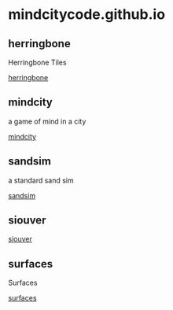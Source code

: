 # mindcitycode.github.io

## herringbone

Herringbone Tiles

[herringbone](./pages/herringbone/dist/)

## mindcity

a game of mind in a city

[mindcity](./pages/mindcity/dist/)

## sandsim

a standard sand sim

[sandsim](./pages/sandsim/dist/)

## siouver



[siouver](./pages/siouver/dist/)

## surfaces

Surfaces

[surfaces](./pages/surfaces/dist/)
